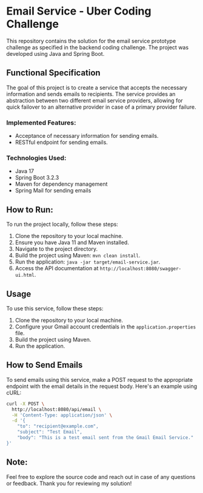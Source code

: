 # Email Service - Uber Coding Challenge

This repository contains the solution for the email service prototype challenge as specified in the backend coding challenge. The project was developed using Java and Spring Boot.

## Functional Specification

The goal of this project is to create a service that accepts the necessary information and sends emails to recipients. The service provides an abstraction between two different email service providers, allowing for quick failover to an alternative provider in case of a primary provider failure.

### Implemented Features:

-   Acceptance of necessary information for sending emails.
-   RESTful endpoint for sending emails.

### Technologies Used:

-   Java 17
-   Spring Boot 3.2.3
-   Maven for dependency management
-   Spring Mail for sending emails


## How to Run:

To run the project locally, follow these steps:

1.  Clone the repository to your local machine.
2.  Ensure you have Java 11 and Maven installed.
3.  Navigate to the project directory.
4.  Build the project using Maven: `mvn clean install`.
5.  Run the application: `java -jar target/email-service.jar`.
6.  Access the API documentation at `http://localhost:8080/swagger-ui.html`.

## Usage

To use this service, follow these steps:

1. Clone the repository to your local machine.
2. Configure your Gmail account credentials in the `application.properties` file.
3. Build the project using Maven.
4. Run the application.

## How to Send Emails

To send emails using this service, make a POST request to the appropriate endpoint with the email details in the request body. Here's an example using cURL:

```bash
curl -X POST \
  http://localhost:8080/api/email \
  -H 'Content-Type: application/json' \
  -d '{
    "to": "recipient@example.com",
    "subject": "Test Email",
    "body": "This is a test email sent from the Gmail Email Service."
}'

```

## Note:

Feel free to explore the source code and reach out in case of any questions or feedback. Thank you for reviewing my solution!
